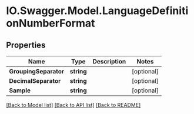 # IO.Swagger.Model.LanguageDefinitionNumberFormat
## Properties

Name | Type | Description | Notes
------------ | ------------- | ------------- | -------------
**GroupingSeparator** | **string** |  | [optional] 
**DecimalSeparator** | **string** |  | [optional] 
**Sample** | **string** |  | [optional] 

[[Back to Model list]](../README.md#documentation-for-models) [[Back to API list]](../README.md#documentation-for-api-endpoints) [[Back to README]](../README.md)

